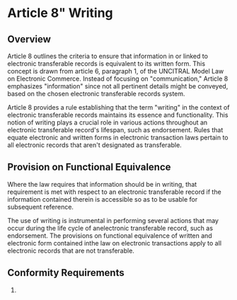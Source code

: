 # Article 8" Writing

## Overview

Article 8 outlines the criteria to ensure that information in or linked to electronic transferable records is equivalent to its written form. This concept is drawn from article 6, paragraph 1, of the UNCITRAL Model Law on Electronic Commerce. Instead of focusing on "communication," Article 8 emphasizes "information" since not all pertinent details might be conveyed, based on the chosen electronic transferable records system.

Article 8 provides a rule establishing that the term "writing" in the context of electronic transferable records maintains its essence and functionality. This notion of writing plays a crucial role in various actions throughout an electronic transferable record's lifespan, such as endorsement. Rules that equate electronic and written forms in electronic transaction laws pertain to all electronic records that aren't designated as transferable.

## Provision on Functional Equivalence

Where the law requires that information should be in writing, that requirement is met with respect to an electronic transferable record if the information contained therein is accessible so as to be usable for subsequent reference.

The use of writing is instrumental in performing several actions that may occur during the life cycle of anelectronic transferable record, such as endorsement. The provisions on functional equivalence of written and electronic form contained inthe law on electronic transactions apply to all electronic records that are not transferable.

## Conformity Requirements

1. 
